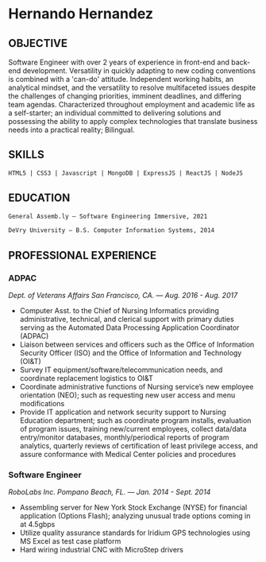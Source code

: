 # Hernando Hernandez 

## OBJECTIVE 

Software Engineer with over 2 years of experience in front-end and back-end development. Versatility in quickly adapting to new coding conventions is combined with a 'can-do' attitude. Independent working habits, an analytical mindset, and the versatility to resolve multifaceted issues despite the challenges of changing priorities, imminent deadlines, and differing team agendas. Characterized throughout employment and academic life as a self-starter; an individual committed to delivering solutions and possessing the ability to apply complex technologies that translate business needs into a practical reality; Bilingual.


## SKILLS
```md
HTML5 | CSS3 | Javascript | MongoDB | ExpressJS | ReactJS | NodeJS
```

## EDUCATION
```md
General Assemb.ly — Software Engineering Immersive, 2021

DeVry University — B.S. Computer Information Systems, 2014
```

## PROFESSIONAL EXPERIENCE
### ADPAC

*Dept. of Veterans Affairs  San Francisco, CA. — Aug. 2016 - Aug. 2017*
- Computer Asst. to the Chief of Nursing Informatics providing administrative, technical, and clerical support with primary duties serving as the Automated Data Processing Application Coordinator (ADPAC)
- Liaison between services and officers such as the Office of Information Security Officer (ISO) and the Office of Information and Technology (OI&T)
- Survey IT equipment/software/telecommunication needs, and coordinate replacement logistics to OI&T
- Coordinate administrative functions of Nursing service’s new employee orientation (NEO); such as requesting new user access and menu modifications
- Provide IT application and network security support to Nursing Education department; such as coordinate program installs, evaluation of program issues, training new/current employees, collect data/data entry/monitor databases, monthly/periodical reports of program analytics, quarterly reviews of certification of least privilege access, and assure conformance with Medical Center policies and procedures


### Software Engineer
*RoboLabs Inc.  Pompano Beach, FL. — Jan. 2014 - Sept. 2014*
- Assembling server for New York Stock Exchange (NYSE) for financial application (Options Flash); analyzing unusual trade options coming in at 4.5gbps
- Utilize quality assurance standards for Iridium GPS technologies using MS Excel as test case platform
- Hard wiring industrial CNC with MicroStep drivers



